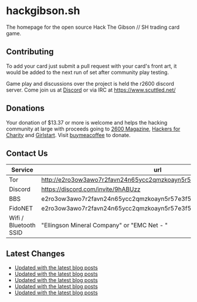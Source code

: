 # hackgibson.sh
The homepage for the open source Hack The Gibson // SH trading card game.


## Contributing

To add your card just submit a pull request with your card's front art, it would be added to the next run of set after community play testing.

Game play and discussions over the project is held the r2600 discord server. Come join us at [Discord](https://discord.com/invite/9hABUzz) or via IRC at https://www.scuttled.net/


## Donations

Your donation of $13.37 or more is welcome and helps the hacking community at large with proceeds going to [2600 Magazine](https://2600.com/), [Hackers for Charity](https://hackersforcharity.org) and [Girlstart](https://girlstart.org).  Visit [buymeacoffee](https://www.buymeacoffee.com/hackgibson.sh) to donate.


## Contact Us

Service | url
-|-
Tor | http://e2ro3ow3awo7r2favn24n65ycc2qmzkoayn5r57e3f56nvjwdcgg32ad.onion
Discord | https://discord.com/invite/9hABUzz
BBS | e2ro3ow3awo7r2favn24n65ycc2qmzkoayn5r57e3f56nvjwdcgg32ad.onion:23
FidoNET | e2ro3ow3awo7r2favn24n65ycc2qmzkoayn5r57e3f56nvjwdcgg32ad.onion:24554
Wifi / Bluetooth SSID | "Ellingson Mineral Company" or "EMC Net - <fidonet address>"

## Latest Changes
<!-- BLOG-POST-LIST:START -->
- [Updated with the latest blog posts](https://github.com/DFW2600/hackgibson.sh/commit/617b3ccae6c64af39b0a4303cc5b14997685a118)
- [Updated with the latest blog posts](https://github.com/DFW2600/hackgibson.sh/commit/821b12c11205f31e73ef3bf857a8c6f6eaef6123)
- [Updated with the latest blog posts](https://github.com/DFW2600/hackgibson.sh/commit/9ad58288d88168f9253eebf44f7c5cf869c5440e)
- [Updated with the latest blog posts](https://github.com/DFW2600/hackgibson.sh/commit/6ae4b74c8264a0513ba8a5162efc826387fbce5e)
- [Updated with the latest blog posts](https://github.com/DFW2600/hackgibson.sh/commit/5d860470b24c24659ae40a7a163a3f458b369f89)
<!-- BLOG-POST-LIST:END -->
